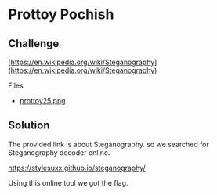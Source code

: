 # Prottoy Pochish

## Challenge

[https://en.wikipedia.org/wiki/Steganography](https://en.wikipedia.org/wiki/Steganography)

Files

- [prottoy25.png](./prottoy25.png)

## Solution

The provided link is about Steganography. so we searched for Steganography decoder online.

https://stylesuxx.github.io/steganography/

Using this online tool we got the flag.
